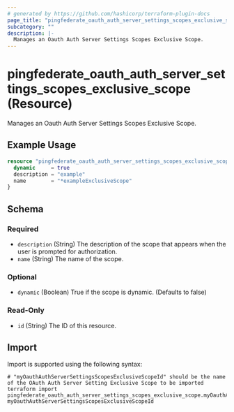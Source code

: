 ```yaml
---
# generated by https://github.com/hashicorp/terraform-plugin-docs
page_title: "pingfederate_oauth_auth_server_settings_scopes_exclusive_scope Resource - terraform-provider-pingfederate"
subcategory: ""
description: |-
  Manages an Oauth Auth Server Settings Scopes Exclusive Scope.
---
```


# pingfederate_oauth_auth_server_settings_scopes_exclusive_scope (Resource)

Manages an Oauth Auth Server Settings Scopes Exclusive Scope.

## Example Usage

```terraform
resource "pingfederate_oauth_auth_server_settings_scopes_exclusive_scope" "myOauthAuthServerSettingsScopesExclusiveScope" {
  dynamic     = true
  description = "example"
  name        = "*exampleExclusiveScope"
}
```

<!-- schema generated by tfplugindocs -->
## Schema

### Required

- `description` (String) The description of the scope that appears when the user is prompted for authorization.
- `name` (String) The name of the scope.

### Optional

- `dynamic` (Boolean) True if the scope is dynamic. (Defaults to false)

### Read-Only

- `id` (String) The ID of this resource.

## Import

Import is supported using the following syntax:

```shell
# "myOauthAuthServerSettingsScopesExclusiveScopeId" should be the name of the OAuth Auth Server Setting Exclusive Scope to be imported
terraform import pingfederate_oauth_auth_server_settings_scopes_exclusive_scope.myOauthAuthServerSettingsScopesExclusiveScope myOauthAuthServerSettingsScopesExclusiveScopeId
```
